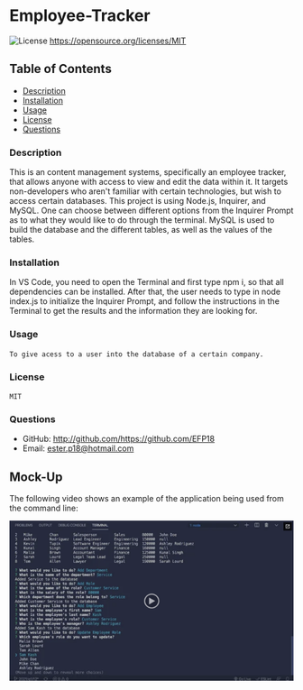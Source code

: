 # Employee-Tracker

  ![License](https://img.shields.io/badge/License-MIT.svg)
  https://opensource.org/licenses/MIT


  ## Table of Contents

  * [Description](#description)
  * [Installation](#installation)
  * [Usage](#usage)    
  * [License](#license)  
  * [Questions](#questions)


  ### Description
  This is an content management systems, specifically an employee tracker, that allows anyone with access to view and edit the data within it. It targets non-developers who aren't familiar with certain technologies, but wish to access certain databases. 
  This project is using Node.js, Inquirer, and MySQL. One can choose between different options from the Inquirer Prompt as to what they would like to do through the terminal. MySQL is used to build the database and the different tables, as well as the values of the tables. 

  ### Installation
  In VS Code, you need to open the Terminal and first type npm i, so that all dependencies can be installed. After that, the user needs to type in node index.js to initialize the Inquirer Prompt, and follow the instructions in the Terminal to get the results and the information they are looking for. 

  ### Usage
    To give acess to a user into the database of a certain company. 

  ### License
    MIT

  ### Questions
  * GitHub: http://github.com/https://github.com/EFP18
  * Email: ester.p18@hotmail.com
  


## Mock-Up

The following video shows an example of the application being used from the command line:

[![A video thumbnail shows the command-line employee management application with a play button overlaying the view.](./Assets/12-sql-homework-video-thumbnail.png)](https://2u-20.wistia.com/medias/2lnle7xnpk)




